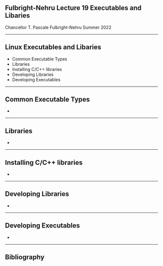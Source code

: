 ## Fulbright-Nehru Lecture 19 Executables and Libaries

Chancellor T. Pascale
Fulbright-Nehru
Summer 2022

-------------------------------
## Linux Executables and Libaries

- Common Executable Types
- Libraries
- Installing C/C++ libraries
- Developing Libraries
- Developing Executables

-------------------------------
## Common Executable Types

-

-------------------------------
## Libraries

-

-------------------------------
## Installing C/C++ libraries

-

-------------------------------
## Developing Libraries

-

-------------------------------
## Developing Executables

-

-------------------------------
## Bibliography
